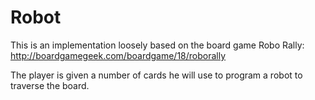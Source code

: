 Robot
=====

This is an implementation loosely based on the board game Robo Rally:
http://boardgamegeek.com/boardgame/18/roborally

The player is given a number of cards he will use to program a robot to traverse the board.
